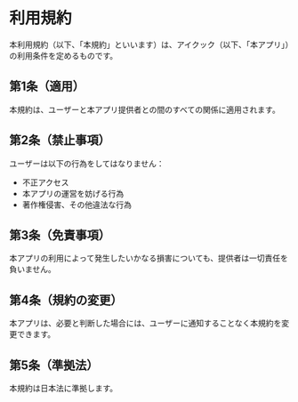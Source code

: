 # 利用規約

本利用規約（以下、「本規約」といいます）は、アイクック（以下、「本アプリ」）の利用条件を定めるものです。

## 第1条（適用）
本規約は、ユーザーと本アプリ提供者との間のすべての関係に適用されます。

## 第2条（禁止事項）
ユーザーは以下の行為をしてはなりません：
- 不正アクセス
- 本アプリの運営を妨げる行為
- 著作権侵害、その他違法な行為

## 第3条（免責事項）
本アプリの利用によって発生したいかなる損害についても、提供者は一切責任を負いません。

## 第4条（規約の変更）
本アプリは、必要と判断した場合には、ユーザーに通知することなく本規約を変更できます。

## 第5条（準拠法）
本規約は日本法に準拠します。

